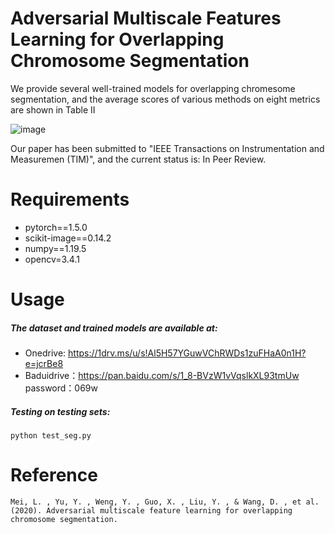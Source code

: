 # Adversarial Multiscale Features Learning for Overlapping Chromosome Segmentation 
We provide several well-trained models for overlapping chromesome segmentation, and the average scores of various methods on eight metrics are shown in Table II

![image](https://github.com/liyemei/AFML/blob/master/TableII.jpg)

Our paper has been submitted to "IEEE Transactions on Instrumentation and Measuremen (TIM)", and the current status is: In Peer Review.

# Requirements
- pytorch==1.5.0
- scikit-image==0.14.2
- numpy==1.19.5
- opencv=3.4.1
# Usage
#####  The dataset and trained models  are available at:
- Onedrive: https://1drv.ms/u/s!Al5H57YGuwVChRWDs1zuFHaA0n1H?e=jcrBe8
- Baduidrive：https://pan.baidu.com/s/1_8-BVzW1vVqslkXL93tmUw password：069w 


##### Testing on testing sets:
```
python test_seg.py
```
# Reference

```
Mei, L. , Yu, Y. , Weng, Y. , Guo, X. , Liu, Y. , & Wang, D. , et al. (2020). Adversarial multiscale feature learning for overlapping chromosome segmentation.

```





